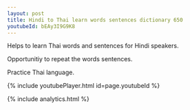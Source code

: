 ```yaml
---
layout: post
title: Hindi to Thai learn words sentences dictionary 650 
youtubeId: bEAy3I9G9K8
---
```

 
 
Helps to learn Thai words and sentences for Hindi speakers.

Opportunitiy to repeat the words sentences. 

Practice Thai language. 
 
{% include youtubePlayer.html id=page.youtubeId %}
 
 
{% include analytics.html %}